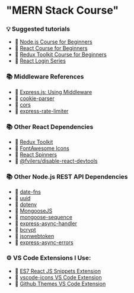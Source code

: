 # "MERN Stack Course"

### 💡 Suggested tutorials
- 🔗 [Node.js Course for Beginners](https://youtu.be/f2EqECiTBL8)
- 🔗 [React Course for Beginners](https://youtu.be/RVFAyFWO4go)
- 🔗 [Redux Toolkit Course for Beginners](https://youtu.be/NqzdVN2tyvQ)
- 🔗 [React Login Series](https://www.youtube.com/playlist?list=PL0Zuz27SZ-6PRCpm9clX0WiBEMB70FWwd)


### 📚 Middleware References
- 🔗 [Express.js: Using Middleware](https://expressjs.com/en/guide/using-middleware.html)
- 🔗 [cookie-parser](https://www.npmjs.com/package/cookie-parser)
- 🔗 [cors](https://www.npmjs.com/package/cors)
- 🔗 [express-rate-limiter](https://www.npmjs.com/package/express-rate-limiter)

### 📚 Other React Dependencies
- 🔗 [Redux Toolkit](https://redux-toolkit.js.org/)
- 🔗 [FontAwesome Icons](https://fontawesome.com/docs/web/use-with/react/)
- 🔗 [React Spinners](https://www.npmjs.com/package/react-spinners)
- 🔗 [@fvilers/disable-react-devtools](https://www.npmjs.com/package/@fvilers/disable-react-devtools)

### 📚 Other Node.js REST API Dependencies
- 🔗 [date-fns](https://www.npmjs.com/package/date-fns)
- 🔗 [uuid](https://www.npmjs.com/package/uuid)
- 🔗 [dotenv](https://www.npmjs.com/package/dotenv)
- 🔗 [MongooseJS](https://mongoosejs.com/)
- 🔗 [mongoose-sequence](https://www.npmjs.com/package/mongoose-sequence)
- 🔗 [express-async-handler](https://www.npmjs.com/package/express-async-handler)
- 🔗 [bcrypt](https://www.npmjs.com/package/bcrypt)
- 🔗 [jsonwebtoken](https://www.npmjs.com/package/jsonwebtoken)
- 🔗 [express-async-errors](https://www.npmjs.com/package/express-async-errors)

### ⚙ VS Code Extensions I Use:
- 🔗 [ES7 React JS Snippets Extension](https://marketplace.visualstudio.com/items?itemName=dsznajder.es7-react-js-snippets)
- 🔗 [vscode-icons VS Code Extension](https://marketplace.visualstudio.com/items?itemName=vscode-icons-team.vscode-icons)
- 🔗 [Github Themes VS Code Extension](https://marketplace.visualstudio.com/items?itemName=GitHub.github-vscode-theme)
